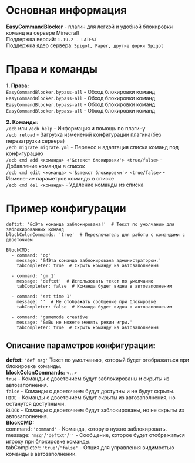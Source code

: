 # Основная информация
**EasyCommandBlocker** - плагин для легкой и удобной блокировки команд на сервере Minecraft<br>
Поддержка версий: `1.19.2 - LATEST`<br>
Поддержка ядер сервера: `Spigot, Paper, другие форки Spigot`<br>
# Права и команды
**1. Права:**<br>
`EasyCommandBlocker.bypass-all` - Обход блокировки команд<br>
`EasyCommandBlocker.bypass-all` - Обход блокировки команд<br>
`EasyCommandBlocker.bypass-all` - Обход блокировки команд<br>
`EasyCommandBlocker.bypass-all` - Обход блокировки команд<br>

**2. Команды:**<br>
`/ecb` или `/ecb help`  - Информация и помощь по плагину<br>
`/ecb reload` - Загрузка изменений конфигурации плагина(без перезагрузки сервера)<br>
`/ecb migrate migrate.yml` - Перенос и адаптация списка команд под конфигурацию<br>
`/ecb cmd add <команда> <'&cтекст блокировки'> <true/false>` - Добавление команды в список<br>
`/ecb cmd edit <команда> <'&cтекст блокировки'> <true/false>` - Изменение параметров команды в списке<br>
`/ecb cmd del <команда>` - Удаление команды из списка<br>

# Пример конфигурации
```
deftxt: '&cЭта команда заблокирована!'  # Текст по умолчанию для заблокированных команд
blockColonCommands: 'true'  # Переключатель для работы с командами с двоеточием

BlockCMD:
  - command: 'op'
    message: '&4Эта команда заблокирована администратором.'
    tabCompleter: true  # Скрыть команду из автозаполнения
  
  - command: 'gm 1'
    message: 'deftxt'  # Использовать текст по умолчанию
    tabCompleter: false  # Команда будет видна в автозаполнении
  
  - command: 'set time 1'
    message: ''  # Не отображать сообщение при блокировке
    tabCompleter: false  # Команда будет видна в автозаполнении
  
  - command: 'gamemode creative'
    message: '&eВы не можете менять режим игры.'
    tabCompleter: true  # Скрыть команду из автозаполнения
```
## Описание параметров конфигурации:
**deftxt:** `'def msg'` Текст по умолчанию, который будет отображаться при блокировке команды.<br>
**blockColonCommands:** `<..>`<br>
     `true` - Команды с двоеточием будут заблокированы и скрыты из автозаполнения.<br>
     `false` - Команды с двоеточием будут доступны и не будут скрыты.<br>
     `HIDE` - Команды с двоеточием будут скрыты из автозаполнения, но останутся доступными.<br>
     `BLOCK` - Команды с двоеточием будут заблокированы, но не скрыты из автозаполнения.<br>
**BlockCMD:**<br>
     command: `'command'` - Команда, которую нужно заблокировать.<br>
     message: `'msg'`/`'deftxt'`/`''` - Сообщение, которое будет отображаться игроку при блокировке команды.<br>
     tabCompleter: `'true'`/`'false'` - Опция для управления видимостью команды в автозаполнении.<br>

